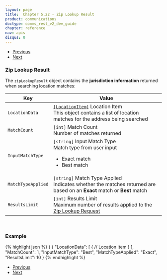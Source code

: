 ```yaml
---
layout: page
title:  Chapter 5.22 - Zip Lookup Result
product: communications
doctype: comms_rest_v2_dev_guide
chapter: reference
nav: apis
disqus: 0
---
```


<ul class="pager">
  <li class="previous"><a href="/communications/dev-guide_rest_v2/reference/zip-lookup-request/"><i class="glyphicon glyphicon-chevron-left"></i>Previous</a></li>
  <li class="next"><a href="/communications/dev-guide_rest_v2/reference/location-item/">Next<i class="glyphicon glyphicon-chevron-right"></i></a></li>
</ul>

<h3>Zip Lookup Result</h3>

The <code>zipLookupResult</code> object contains the <b>jurisdiction information</b> returned when searching location matches:

<div class="mobile-table">
  <table class="styled-table">
    <thead>
      <tr>
        <th>Key</th>
        <th>Value</th>
      </tr>
    </thead>
    <tbody>
      <tr>
            <td><code>LocationData</code></td>
            <td><a class="dev-guide-link" href="/communications/dev-guide_rest_v2/reference/location-item/"><code>[LocationItem]</code></a> Location Item
            <br>
            This object contains a list of location matches for the address being searched
            </td>
        </tr>
        <tr>
            <td><code>MatchCount</code></td>
            <td><code>[int]</code> Match Count
            <br/>
            Number of matches returned
            </td>
        </tr>
        <tr>
            <td><code>InputMatchType</code></td>
            <td><code>[string]</code> Input Match Type
            <br/>
            Match type from user input
            <ul class="dev-guide-list">
                <li>Exact match</li>
                <li>Best match</li>
            </ul>
            </td>
        </tr>
        <tr>
            <td><code>MatchTypeApplied</code></td>
            <td><code>[string]</code> Match Type Applied
            <br/>
            Indicates whether the matches returned are based on an <b>Exact</b> match or <b>Best</b> match
            </td>
        </tr>
        <tr>
            <td><code>ResultsLimit</code></td>
            <td><code>[int]</code> Results Limit
            <br/>
            Maximum number of results applied to the <a class="dev-guide-link" href="/communications/dev-guide_rest_v2/reference/zip-lookup-request/">Zip Lookup Request</a>
            </td>
        </tr>
    </tbody>
  </table>
<div>
<br>

<h3>Example</h3>

{% highlight json %}
{
  {
  "LocationData": [
    {
      // Location Item
    }
  ],
  "MatchCount": 1,
  "InputMatchType": "Best",
  "MatchTypeApplied": "Exact",
  "ResultsLimit": 10
}
{% endhighlight %}

<ul class="pager">
  <li class="previous"><a href="/communications/dev-guide_rest_v2/reference/zip-lookup-request/"><i class="glyphicon glyphicon-chevron-left"></i>Previous</a></li>
  <li class="next"><a href="/communications/dev-guide_rest_v2/reference/location-item/">Next<i class="glyphicon glyphicon-chevron-right"></i></a></li>
</ul>